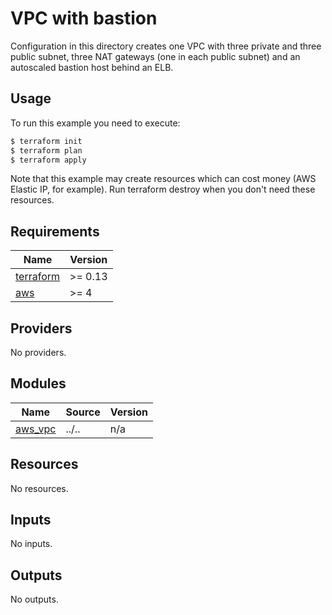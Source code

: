 # VPC with bastion

Configuration in this directory creates one VPC with three private and three public subnet, three
NAT gateways (one in each public subnet) and an autoscaled bastion host behind an ELB.

## Usage

To run this example you need to execute:

```bash
$ terraform init
$ terraform plan
$ terraform apply
```

Note that this example may create resources which can cost money (AWS Elastic IP, for example). Run terraform destroy when you don't need these resources.

<!-- BEGINNING OF PRE-COMMIT-TERRAFORM DOCS HOOK -->
## Requirements

| Name | Version |
|------|---------|
| <a name="requirement_terraform"></a> [terraform](#requirement\_terraform) | >= 0.13 |
| <a name="requirement_aws"></a> [aws](#requirement\_aws) | >= 4 |

## Providers

No providers.

## Modules

| Name | Source | Version |
|------|--------|---------|
| <a name="module_aws_vpc"></a> [aws\_vpc](#module\_aws\_vpc) | ../.. | n/a |

## Resources

No resources.

## Inputs

No inputs.

## Outputs

No outputs.

<!-- END OF PRE-COMMIT-TERRAFORM DOCS HOOK -->

